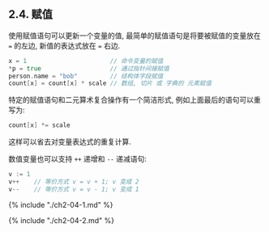 ## 2.4. 赋值

使用赋值语句可以更新一个变量的值, 最简单的赋值语句是将要被赋值的变量放在 `=` 的左边, 新值的表达式放在 `=` 右边.

```Go
x = 1                       // 命令变量的赋值
*p = true                   // 通过指针间接赋值
person.name = "bob"         // 结构体字段赋值
count[x] = count[x] * scale // 数组, 切片 或 字典的 元素赋值 
```

特定的赋值语句和二元算术复合操作有一个简洁形式, 例如上面最后的语句可以重写为:

```Go
count[x] *= scale 
```

这样可以省去对变量表达式的重复计算.

数值变量也可以支持 `++` 递增和 `--` 递减语句:

```Go
v := 1 
v++    // 等价方式 v = v + 1; v 变成 2 
v--    // 等价方式 v = v - 1; v 变成 1 
```

{% include "./ch2-04-1.md" %}

{% include "./ch2-04-2.md" %}

